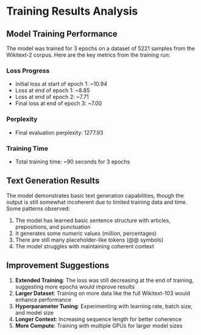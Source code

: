 # Training Results Analysis

## Model Training Performance

The model was trained for 3 epochs on a dataset of 5221 samples from the Wikitext-2 corpus. Here are the key metrics from the training run:

### Loss Progress
- Initial loss at start of epoch 1: ~10.94
- Loss at end of epoch 1: ~8.85
- Loss at end of epoch 2: ~7.71
- Final loss at end of epoch 3: ~7.00

### Perplexity
- Final evaluation perplexity: 1277.93

### Training Time
- Total training time: ~90 seconds for 3 epochs

## Text Generation Results

The model demonstrates basic text generation capabilities, though the output is still somewhat incoherent due to limited training data and time. Some patterns observed:

1. The model has learned basic sentence structure with articles, prepositions, and punctuation
2. It generates some numeric values (million, percentages)
3. There are still many placeholder-like tokens (@@ symbols)
4. The model struggles with maintaining coherent context 

## Improvement Suggestions

1. **Extended Training**: The loss was still decreasing at the end of training, suggesting more epochs would improve results
2. **Larger Dataset**: Training on more data like the full Wikitext-103 would enhance performance
3. **Hyperparameter Tuning**: Experimenting with learning rate, batch size, and model size 
4. **Longer Context**: Increasing sequence length for better coherence
5. **More Compute**: Training with multiple GPUs for larger model sizes
